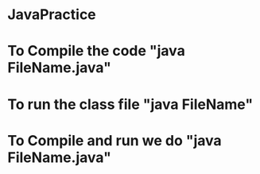 # JavaPractice
# To Compile the code "java FileName.java"
# To run the class file "java FileName"
# To Compile and run we do "java FileName.java"

